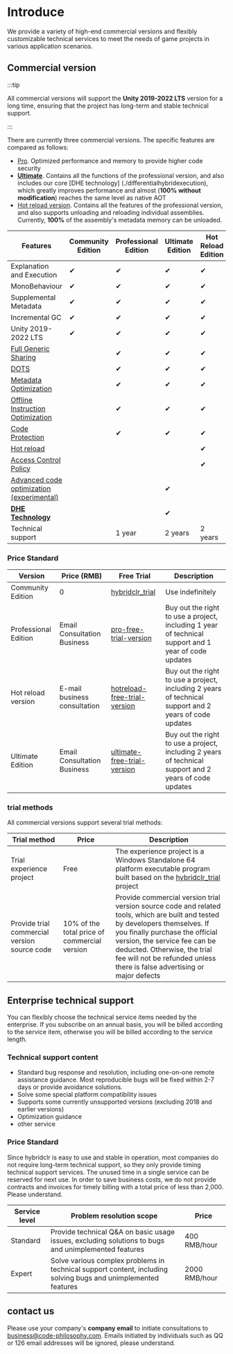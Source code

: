 # Introduce

We provide a variety of high-end commercial versions and flexibly customizable technical services to meet the needs of game projects in various application scenarios.

## Commercial version

:::tip

All commercial versions will support the **Unity 2019-2022 LTS** version for a long time, ensuring that the project has long-term and stable technical support.

:::

There are currently three commercial versions. The specific features are compared as follows:

- [Pro](./pro/intro.md). Optimized performance and memory to provide higher code security
- [**Ultimate**](./ultimate/intro.md). Contains all the functions of the professional version, and also includes our core [DHE technology] (./differentialhybridexecution), which greatly improves performance and almost (**100% without modification**) reaches the same level as native AOT
- [Hot reload version](./reload/intro.md). Contains all the features of the professional version, and also supports unloading and reloading individual assemblies. Currently, **100%** of the assembly's metadata memory can be unloaded.


|Features|Community Edition|Professional Edition|Ultimate Edition|Hot Reload Edition|
|-|-|-|-|-|
|Explanation and Execution|✔|✔|✔|✔|
|MonoBehaviour|✔|✔|✔|✔|
|Supplemental Metadata|✔|✔|✔|✔|
|Incremental GC|✔|✔|✔|✔|
|Unity 2019-2022 LTS|✔|✔|✔|✔|
|[Full Generic Sharing](./fullgenericsharing)||✔|✔|✔|
|[DOTS](./dots)||✔|✔|✔|
|[Metadata Optimization](./metadataoptimization.md)||✔|✔|✔|
|[Offline Instruction Optimization](./basiccodeoptimization)||✔|✔|✔|
|[Code Protection](./basicencryption)||✔|✔|✔|
|[Hot reload](./reload/hotreloadassembly)||||✔|
|[Access Control Policy](./accesspolicy)||||✔|
|[Advanced code optimization (experimental)](./advancedcodeoptimization)|||✔||
|[**DHE Technology**](./differentialhybridexecution)|||✔||
|Technical support||1 year|2 years|2 years|

### Price Standard

|Version|Price (RMB)|Free Trial|Description|
|-|-|-|-|
|Community Edition|0|[hybridclr_trial](https://github.com/focus-creative-games/hybridclr_trial)|Use indefinitely|
|Professional Edition|Email Consultation Business|[pro-free-trial-version](https://github.com/focus-creative-games/hybridclr_trial/releases/tag/v4.3.6)|Buy out the right to use a project, including 1 year of technical support and 1 year of code updates|
|Hot reload version|E-mail business consultation|[hotreload-free-trial-version](https://github.com/focus-creative-games/hybridclr_trial/releases/tag/v4.4.11)|Buy out the right to use a project, including 2 years of technical support and 2 years of code updates|
|Ultimate Edition|Email Consultation Business|[ultimate-free-trial-version](https://github.com/focus-creative-games/dhe_demo/releases/tag/v4.5.8)|Buy out the right to use a project, including 2 years of technical support and 2 years of code updates|

### trial methods

All commercial versions support several trial methods:


|Trial method|Price|Description|
|-|-|-|
|Trial experience project|Free|The experience project is a Windows Standalone 64 platform executable program built based on the [hybridclr_trial](https://github.com/focus-creative-games/hybridclr_trial) project|
| Provide trial commercial version source code | 10% of the total price of commercial version | Provide commercial version trial version source code and related tools, which are built and tested by developers themselves. If you finally purchase the official version, the service fee can be deducted. Otherwise, the trial fee will not be refunded unless there is false advertising or major defects |

## Enterprise technical support

You can flexibly choose the technical service items needed by the enterprise. If you subscribe on an annual basis, you will be billed according to the service item, otherwise you will be billed according to the service length.

### Technical support content

- Standard bug response and resolution, including one-on-one remote assistance guidance. Most reproducible bugs will be fixed within 2-7 days or provide avoidance solutions.
- Solve some special platform compatibility issues
- Supports some currently unsupported versions (excluding 2018 and earlier versions)
- Optimization guidance
- other service

### Price Standard

Since hybridclr is easy to use and stable in operation, most companies do not require long-term technical support, so they only provide timing technical support services.
The unused time in a single service can be reserved for next use. In order to save business costs, we do not provide contracts and invoices for timely billing with a total price of less than 2,000. Please understand.

|Service level|Problem resolution scope|Price|
|-|-|-|
|Standard|Provide technical Q&A on basic usage issues, excluding solutions to bugs and unimplemented features|400 RMB/hour|
|Expert|Solve various complex problems in technical support content, including solving bugs and unimplemented features|2000 RMB/hour|


## contact us

Please use your company's **company email** to initiate consultations to business@code-philosophy.com. Emails initiated by individuals such as QQ or 126 email addresses will be ignored, please understand.
